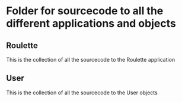 # Folder for sourcecode to all the different applications and objects
## Roulette
This is the collection of all the sourcecode to the Roulette application

## User
This is the collection of all the sourcecode to the User objects

